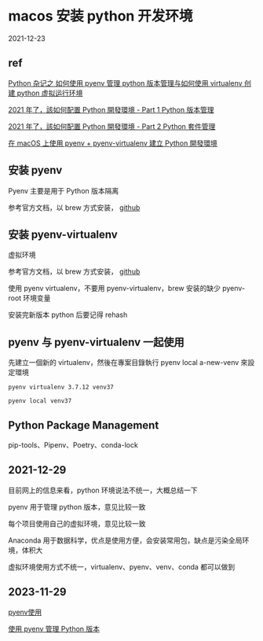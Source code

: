 # macos 安装 python 开发环境

2021-12-23

## ref

[Python 杂记之 如何使用 pyenv 管理 python 版本管理与如何使用 virtualenv 创建 python 虚拟运行环境](https://zicowarn.github.io/2020/09/22/0809-python-hwoto-install-pyevn-virtualenv/)

[2021 年了，該如何配置 Python 開發環境 - Part 1 Python 版本管理](https://mcko.me/python-runtime-management.html)

[2021 年了，該如何配置 Python 開發環境 - Part 2 Python 套件管理](https://mcko.me/python-package-management-2021.html)

[在 macOS 上使用 pyenv + pyenv-virtualenv 建立 Python 開發環境](https://blog.kyomind.tw/pyenv-setup/)

## 安装 pyenv

Pyenv 主要是用于 Python 版本隔离

参考官方文档，以 brew 方式安装， [github](https://github.com/pyenv/pyenv)

## 安装 pyenv-virtualenv

虚拟环境

参考官方文档，以 brew 方式安装， [github](https://github.com/pyenv/pyenv-virtualenv)

使用 pyenv virtualenv，不要用 pyenv-virtualenv，brew 安装的缺少 pyenv-root 环境变量

安装完新版本 python 后要记得 rehash

## pyenv 与 pyenv-virtualenv 一起使用

先建立一個新的 virtualenv，然後在專案目錄執行 pyenv local a-new-venv 來設定環境

```shell
pyenv virtualenv 3.7.12 venv37

pyenv local venv37
```

## Python Package Management

pip-tools、Pipenv、Poetry、conda-lock

## 2021-12-29

目前网上的信息来看，python 环境说法不统一，大概总结一下

pyenv 用于管理 python 版本，意见比较一致

每个项目使用自己的虚拟环境，意见比较一致

Anaconda 用于数据科学，优点是使用方便，会安装常用包，缺点是污染全局环境，体积大

虚拟环境使用方式不统一，virtualenv、pyenv、venv、conda 都可以做到

## 2023-11-29

[pyenv使用](https://zhuanlan.zhihu.com/p/36402791)

[使用 pyenv 管理 Python 版本](https://einverne.github.io/post/2017/04/pyenv.html)
